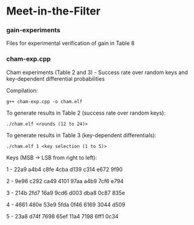 # Meet-in-the-Filter

### gain-experiments
Files for experimental verification of gain in Table 8

### cham-exp.cpp 
Cham experiments (Table 2 and 3) - Success rate over random keys and key-dependent differential probabilities

Compilation:
```
g++ cham-exp.cpp -o cham.elf
```

To generate results in Table 2 (success rate over random keys):
```
./cham.elf <rounds (12 to 24)>
```

To generate results in Table 3 (key-dependent differentials):
```
./cham.elf 1 <key selection (1 to 5)>
```
Keys (MSB -> LSB from right to left):

1 - 22a9 a4b4 c8fe 4cba d139 c314 e672 9f90

2 - 9e96 c292 ca49 4101 97aa a4b9 7cf6 e794

3 - 214b 2fd7 16a9 9cd6 d003 dba8 0c87 835e

4 - 4661 480e 53e9 5fda 0f46 6169 3044 d509

5 - 23a8 d74f 7698 65ef 11a4 7198 6ff1 0c34
